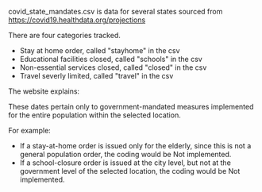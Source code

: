 covid_state_mandates.csv is data for several states sourced from
https://covid19.healthdata.org/projections

There are four categories tracked.
- Stay at home order, called "stayhome" in the csv
- Educational facilities closed, called "schools" in the csv
- Non-essential services closed, called "closed" in the csv
- Travel severly limited, called "travel" in the csv


The website explains:

These dates pertain only to government-mandated measures implemented for the entire population within the selected location.

For example:
- If a stay-at-home order is issued only for the elderly, since this is not a general population order, the coding would be Not implemented.
- If a school-closure order is issued at the city level, but not at the government level of the selected location, the coding would be Not implemented.
